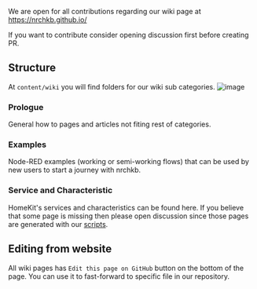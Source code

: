 We are open for all contributions regarding our wiki page at https://nrchkb.github.io/

If you want to contribute consider opening discussion first before creating PR.

## Structure
At `content/wiki` you will find folders for our wiki sub categories.
![image](https://user-images.githubusercontent.com/2881159/113577526-afa75b80-9621-11eb-890f-174dabcd2957.png)

### Prologue
General how to pages and articles not fiting rest of categories.

### Examples
Node-RED examples (working or semi-working flows) that can be used by new users to start a journey with nrchkb.

### Service and Characteristic
HomeKit's services and characteristics can be found here.
If you believe that some page is missing then please open discussion since those pages are generated with our [scripts](https://github.com/NRCHKB/NRCHKB.github.io/tree/master/utils).

## Editing from website
All wiki pages has `Edit this page on GitHub` button on the bottom of the page. You can use it to fast-forward to specific file in our repository.
